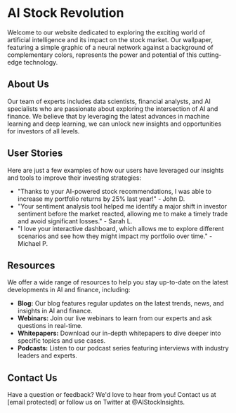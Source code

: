 <!--font:Dancing Script-->

# AI Stock Revolution

Welcome to our website dedicated to exploring the exciting world of artificial intelligence and its impact on the stock market. Our wallpaper, featuring a simple graphic of a neural network against a background of complementary colors, represents the power and potential of this cutting-edge technology.

## About Us

Our team of experts includes data scientists, financial analysts, and AI specialists who are passionate about exploring the intersection of AI and finance. We believe that by leveraging the latest advances in machine learning and deep learning, we can unlock new insights and opportunities for investors of all levels.

## User Stories

Here are just a few examples of how our users have leveraged our insights and tools to improve their investing strategies:

- "Thanks to your AI-powered stock recommendations, I was able to increase my portfolio returns by 25% last year!" - John D.
- "Your sentiment analysis tool helped me identify a major shift in investor sentiment before the market reacted, allowing me to make a timely trade and avoid significant losses." - Sarah L.
- "I love your interactive dashboard, which allows me to explore different scenarios and see how they might impact my portfolio over time." - Michael P.

## Resources

We offer a wide range of resources to help you stay up-to-date on the latest developments in AI and finance, including:

- **Blog:** Our blog features regular updates on the latest trends, news, and insights in AI and finance.
- **Webinars:** Join our live webinars to learn from our experts and ask questions in real-time.
- **Whitepapers:** Download our in-depth whitepapers to dive deeper into specific topics and use cases.
- **Podcasts:** Listen to our podcast series featuring interviews with industry leaders and experts.

## Contact Us

Have a question or feedback? We'd love to hear from you! Contact us at [email protected] or follow us on Twitter at @AIStockInsights.

<!--

Write me content for website with wallpaper which alt text is:

"A wallpaper with a simple graphic of a neural network, against a background of complementary colors."

The name/title of the page should not be 1:1 copy of the alt text but rather a real content of the website which is using this wallpaper.

- Use markdown format 
- Start with heading
- Heading should be short and concise
- The content should look like a real website 
- The website should not be about the wallpaper, wallpaper is just a related background
- Heading should be contain work "wallpaper" or "background"
- Include real sections like references, contact, user stories, etc. use things relevant to the page purpose.
- Feel free to use structure like headings, bullets, numbering, blockquotes, paragraphs, horizontal lines, etc.
- You can use formatting like bold or _italic_
- You can include UTF-8 emojis
- Links should be only #hash anchors (and you can refer to the document itself)
- Do not include images


---


# Neural Networks in Action: How AI is Revolutionizing the Stock Market

Welcome to our website dedicated to exploring the exciting world of artificial intelligence and its impact on the stock market. Our wallpaper, featuring a simple graphic of a neural network against a background of complementary colors, represents the power and potential of this cutting-edge technology.

## About Us

Our team of experts includes data scientists, financial analysts, and AI specialists who are passionate about exploring the intersection of AI and finance. We believe that by leveraging the latest advances in machine learning and deep learning, we can unlock new insights and opportunities for investors of all levels.

## User Stories

Here are just a few examples of how our users have leveraged our insights and tools to improve their investing strategies:

- "Thanks to your AI-powered stock recommendations, I was able to increase my portfolio returns by 25% last year!" - John D.
- "Your sentiment analysis tool helped me identify a major shift in investor sentiment before the market reacted, allowing me to make a timely trade and avoid significant losses." - Sarah L.
- "I love your interactive dashboard, which allows me to explore different scenarios and see how they might impact my portfolio over time." - Michael P.

## Resources

We offer a wide range of resources to help you stay up-to-date on the latest developments in AI and finance, including:

- **Blog:** Our blog features regular updates on the latest trends, news, and insights in AI and finance.
- **Webinars:** Join our live webinars to learn from our experts and ask questions in real-time.
- **Whitepapers:** Download our in-depth whitepapers to dive deeper into specific topics and use cases.
- **Podcasts:** Listen to our podcast series featuring interviews with industry leaders and experts.

## Contact Us

Have a question or feedback? We'd love to hear from you! Contact us at [email protected] or follow us on Twitter at @AIStockInsights.

-->
